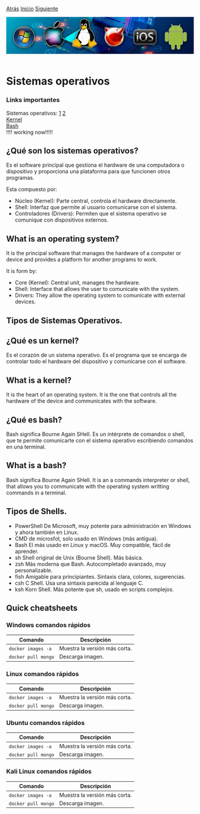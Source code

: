 [Atrás](/Links/PC%20Essentials/README.md) 
[Inicio](/README.md)
[Siguiente](/Links/PC%20Essentials/LinksPCEssentials/LinksSistemasOperativos/LinksWindows/README.md)

<img src="image.png" alt="imagen" style="display: block; margin: 0 auto;"> <br>

# Sistemas operativos

### Links importantes 
Sistemas operativos: [1](https://www.youtube.com/watch?v=26QPDBe-NB8ab_channel=CrashCourse) [2](https://www.youtube.com/watch?v=yK1uBHPdp30&ab_channel=freeCodeCamp.org) <br> 
[Kernel]()<br>
[Bash]()<br>
!!!! working now!!!!!

## ¿Qué son los sistemas operativos? 
Es el software principal que gestiona el hardware de una computadora o dispositivo y proporciona una plataforma para que funcionen otros programas.<br>

Esta compuesto por:<br>
- Núcleo (Kernel): Parte central, controla el hardware directamente.
- Shell: Interfaz que permite al usuario comunicarse con el sistema.
- Controladores (Drivers): Permiten que el sistema operativo se comunique con dispositivos externos.

## What is an operating system?
It is the principal software that manages the hardware of a computer or device and provides a platform for another programs to work.<br>

It is form by:<br>
- Core (Kernel): Central unit, manages the hardware.
- Shell: Interface that allows the user to comunicate with the system. 
- Drivers: They allow the operating system to comunicate with external devices.

## Tipos de Sistemas Operativos.

## ¿Qué es un kernel? 
Es el corazón de un sistema operativo. Es el programa que se encarga de controlar todo el hardware del dispositivo y comunicarse con el software.

## What is a kernel? 
It is the heart of an operating system. It is the one that controls all the hardware of the device and communicates with the software. 

## ¿Qué es bash? 
Bash significa Bourne Again SHell.
Es un intérprete de comandos o shell, que te permite comunicarte con el sistema operativo escribiendo comandos en una terminal. 

## What is a bash? 
Bash significa Bourne Again SHell.
It is an a commands interpreter or shell, that allows you to communicate with the operating system writting commands in a terminal.

## Tipos de Shells. 

- PowerShell	De Microsoft, muy potente para administración en Windows y ahora también en Linux.
- CMD de microsfot, solo usado en Windows (más antigua).
- Bash	El más usado en Linux y macOS. Muy compatible, fácil de aprender.
- sh	Shell original de Unix (Bourne Shell). Más básica.
- zsh	Más moderna que Bash. Autocompletado avanzado, muy personalizable.
- fish	Amigable para principiantes. Sintaxis clara, colores, sugerencias.
- csh	C Shell. Usa una sintaxis parecida al lenguaje C.
- ksh	Korn Shell. Más potente que sh, usado en scripts complejos.



## Quick cheatsheets

### Windows comandos rápidos
| Comando                        | Descripción                                   | 
|--------------------------------|-----------------------------------------------|
| `docker images -a`             | Muestra la versión más corta.                 |
| `docker pull mongo`            | Descarga imagen.                              | 

### Linux comandos rápidos
| Comando                        | Descripción                                   | 
|--------------------------------|-----------------------------------------------|
| `docker images -a`             | Muestra la versión más corta.                 |
| `docker pull mongo`            | Descarga imagen.                              | 

### Ubuntu comandos rápidos
| Comando                        | Descripción                                   | 
|--------------------------------|-----------------------------------------------|
| `docker images -a`             | Muestra la versión más corta.                 |
| `docker pull mongo`            | Descarga imagen.                              | 

### Kali Linux comandos rápidos
| Comando                        | Descripción                                   | 
|--------------------------------|-----------------------------------------------|
| `docker images -a`             | Muestra la versión más corta.                 |
| `docker pull mongo`            | Descarga imagen.                              | 